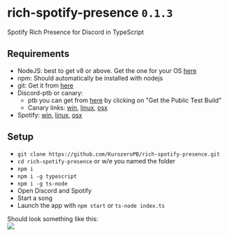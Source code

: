 # rich-spotify-presence `0.1.3`
Spotify Rich Presence for Discord in TypeScript

## Requirements
  - NodeJS: best to get v8 or above. Get the one for your OS [here](https://nodejs.org/en/download/package-manager)
  - npm: Should automatically be installed with nodejs
  - git: Get it from [here](https://git-scm.com/downloads)
  - Discord-ptb or canary:
    - ptb you can get from [here](https://discordapp.com/download) by clicking on "Get the Public Test Build"
    - Canary links: [win](https://discordapp.com/api/download/canary?platform=win), [linux](https://discordapp.com/api/download/canary?platform=linux), [osx](https://discordapp.com/api/download/canary?platform=osx)
  - Spotify: [win](https://www.spotify.com/nl/download/windows/), [linux](https://www.spotify.com/nl/download/linux/), [osx](https://www.spotify.com/nl/download/mac/)

## Setup
  - `git clone https://github.com/KurozeroPB/rich-spotify-presence.git`
  - `cd rich-spotify-presence` or w/e you named the folder
  - `npm i`
  - `npm i -g typescript`
  - `npm i -g ts-node`
  - Open Discord and Spotify
  - Start a song
  - Launch the app with `npm start` or `ts-node index.ts`

Should look something like this:<br/>
![](https://b.catgirlsare.sexy/ZXnQ.png)
